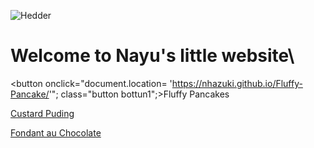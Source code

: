 ![Hedder](https://momochy.com/wp-content/uploads/2021/11/%E3%83%98%E3%83%83%E3%82%BF%E3%82%99%E3%83%BC04.jpg)

# Welcome to Nayu's little website\

<button onclick="document.location= 'https://nhazuki.github.io/Fluffy-Pancake/'"; class="button bottun1";>Fluffy Pancakes</button>

[Custard Puding](https://nhazuki.github.io/Custard-Pudding/)

[Fondant au Chocolate](https://nhazuki.github.io/fondant-au-chocolate/)
